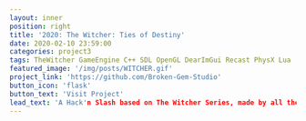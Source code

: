 ```yaml
---
layout: inner
position: right
title: '2020: The Witcher: Ties of Destiny'
date: 2020-02-10 23:59:00
categories: project3
tags: TheWitcher GameEngine C++ SDL OpenGL DearImGui Recast PhysX Lua
featured_image: '/img/posts/WITCHER.gif'
project_link: 'https://github.com/Broken-Gem-Studio'
button_icon: 'flask'
button_text: 'Visit Project'
lead_text: 'A Hack'n Slash based on The Witcher Series, made by all the class (29 people) on our own game engine, Broken Engine, It was based on my first game engine CENTRAL 3D'
---
```

